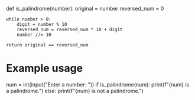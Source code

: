 def is_palindrome(number):
    original = number
    reversed_num = 0

    while number > 0:
        digit = number % 10
        reversed_num = reversed_num * 10 + digit
        number //= 10

    return original == reversed_num

# Example usage
num = int(input("Enter a number: "))
if is_palindrome(num):
    print(f"{num} is a palindrome.")
else:
    print(f"{num} is not a palindrome.")